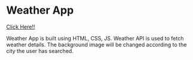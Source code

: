 # Weather App

[Click Here!!](https://shivangi-27.github.io/weather-app/)

Weather App is built using HTML, CSS, JS. Weather API is used to fetch weather details. The background image will be changed according to the city the user has searched.
